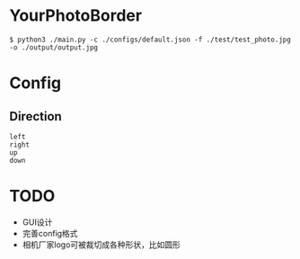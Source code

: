 # YourPhotoBorder
```
$ python3 ./main.py -c ./configs/default.json -f ./test/test_photo.jpg -o ./output/output.jpg
```

# Config
## Direction
```
left
right
up
down
```

# TODO
 - GUI设计
 - 完善config格式
 - 相机厂家logo可被裁切成各种形状，比如圆形
 